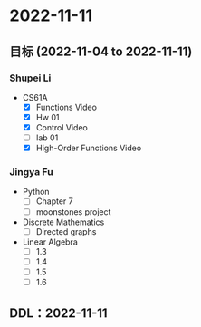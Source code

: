 # 2022-11-11
## 目标 (2022-11-04 to 2022-11-11)
### Shupei Li
- CS61A
  - [x] Functions Video
  - [x] Hw 01
  - [x] Control Video
  - [ ] lab 01
  - [x] High-Order Functions Video
### Jingya Fu
- Python
  - [ ] Chapter 7
  - [ ] moonstones project
- Discrete Mathematics
  - [ ] Directed graphs
- Linear Algebra
  - [ ] 1.3
  - [ ] 1.4
  - [ ] 1.5
  - [ ] 1.6
## DDL：2022-11-11
